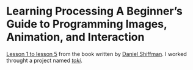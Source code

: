 # Learning Processing A Beginner’s Guide to Programming Images, Animation, and Interaction

[Lesson 1 to lesson 5](https://github.com/elohimgv/learning-processing/tree/master/lesson_1_to_5/toki) from the book written by [Daniel Shiffman](http://learningprocessing.com). I worked throught a project named [_toki_](https://github.com/elohimgv/learning-processing/tree/master/lesson_1_to_5/toki).

